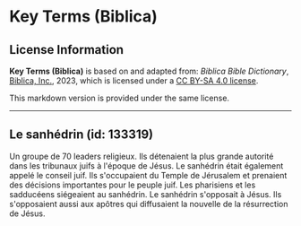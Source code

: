# Key Terms (Biblica)

## License Information

**Key Terms (Biblica)** is based on and adapted from: _Biblica Bible Dictionary_, [Biblica, Inc.](https://www.biblica.com/), 2023, which is licensed under a [CC BY-SA 4.0 license](https://creativecommons.org/licenses/by-sa/4.0/legalcode.en).

This markdown version is provided under the same license.



--------------------------------

## Le sanhédrin (id: 133319)

Un groupe de 70 leaders religieux. Ils détenaient la plus grande autorité dans les tribunaux juifs à l'époque de Jésus. Le sanhédrin était également appelé le conseil juif. Ils s'occupaient du Temple de Jérusalem et prenaient des décisions importantes pour le peuple juif. Les pharisiens et les sadducéens siégeaient au sanhédrin. Le sanhédrin s'opposait à Jésus. Ils s'opposaient aussi aux apôtres qui diffusaient la nouvelle de la résurrection de Jésus.


